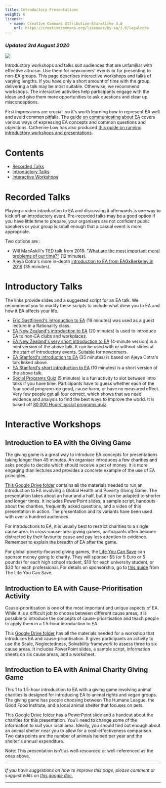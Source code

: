 ```yaml
---
title: Introductory Presentations
weight: 6
license:
  - name: Creative Commons Attribution-ShareAlike 3.0
    url: https://creativecommons.org/licenses/by-sa/3.0/legalcode
---
```

### *Updated 3rd August 2020*

<p class="large_image_wrapper">
<img src="/img/intropresentation.png" />
</p>

Introductory workshops and talks suit audiences that are unfamiliar with effective altruism. Use them for newcomers' events or for presenting to non-EA groups. This page describes interactive workshops and talks of varying lengths. If you have only a short amount of time with the group, delivering a talk may be most suitable. Otherwise, we recommend workshops. The interactive activities help participants engage with the ideas and give them more opportunities to ask questions and clear up misconceptions.

First impressions are crucial, so it's worth learning how to represent EA well and avoid common pitfalls. The <a target="_blank" href="/learn/communicate-ea/">guide on communicating about EA</a> covers various ways of expressing EA concepts and common questions and objections. Catherine Low has also produced <a target="_blank" href="https://docs.google.com/document/d/1FURw0YwQkb4ZPiGE0MQwbSKBbbWuI7gDsIjMbBcA_VA/">this guide on running introductory workshops and presentations</a>.

# Contents

* <a href="#videos">Recorded Talks
  </a>
* <a href="#talks">Introductory Talks</a>
* <a href="#workshops">Interactive Workshops</a>

<a name="videos"></a>

# Recorded Talks

Playing a video introduction to EA and discussing it afterwards is one way to kick off an introductory event. Pre-recorded talks may be a good option if you have little time to prepare, your organisers are not confident public speakers or your group is small enough that a casual event is more appropriate.

Two options are :

* Will MacAskill's TED talk from 2018: <a target="_blank" href="https://www.youtube.com/watch?v=WyprXhvGVYk&feature=youtu.be">"What are the most important moral problems of our time?"</a> (12 minutes). 
* Ajeya Cotra's more in-depth <a target="_blank" href="https://www.youtube.com/watch?v=48VAQtGmfWY">introduction to EA from EAGxBerkeley in 2016</a> (35 minutes).

<a name="talks"></a>

# Introductory Talks

The links provide slides and a suggested script for an EA talk. We recommend you to modify these scripts to include what drew you to EA and how it EA affects your life.

* <a target="_blank" href="https://drive.google.com/drive/folders/1u2SHkoo_Ns-OkzOj897Z6mPMkDmHkGmT?usp=sharing">Eric Gastfiriend's introduction to EA</a> (16 minutes) was used as a guest lecture in a Rationality class. 
* <a target="_blank" href="https://drive.google.com/drive/folders/1vqg2hFzlazg6qi8n2j44jzBOANok-ao1?usp=sharing">EA New Zealand's introduction to EA</a> (20 minutes) is used to introduce EA to non-EA clubs and workplaces. 
* <a target="_blank" href="https://drive.google.com/drive/folders/1kUZUC-addsdDJTaR6QhOnZ6jjqZOi1pS?usp=sharing">EA New Zealand's very short introduction to EA</a> (4-minute version) is a mini version of the above talk. It can be used with or without slides at the start of introductory events. Suitable for newcomers. 
* <a target="_blank" href="https://drive.google.com/drive/folders/1PMOPsZRJ2u4ENfEbYP7FNDsARiG0iqPl?usp=sharing">EA Stanford's introduction to EA</a> (35 minutes) is based on Ajeya Cotra's talk linked above. 
* <a target="_blank" href="https://drive.google.com/drive/folders/1TX7xrH54OwFbph3dBvbxa-RqvVw-3dAw?usp=sharing">EA Stanford's short introduction to EA</a> (10 minutes) is a short version of the above talk. 
* <a target="_blank" href="https://drive.google.com/drive/folders/1FOSPEdl-m42aIj5PLxNi15g6UX9daJO-?usp=sharing">Social Programs Quiz</a> (5 minutes) is a fun activity to slot between intro talks if you have time. Participants have to guess whether each of the four social programs do good, cause harm, or have no measured effect. Very few people get all four correct, which shows that we need evidence and analysis to find the best ways to improve the world. It is based off <a target="_blank" href="https://80000hours.org/articles/can-you-guess/">80,000 Hours' social programs quiz</a>.  

<a name="workshops"></a>

# Interactive Workshops

## Introduction to EA with the Giving Game

The giving game is a great way to introduce EA concepts for presentations taking longer than 45 minutes. An organiser introduces a few charities and asks people to decide which should receive a pot of money. It is more engaging than lectures and provides a concrete example of the use of EA principles.

<a target="_blank" href="https://drive.google.com/drive/folders/1mOEplBHPA3ONKrI8YhhhbGJP5-YiNCsf?usp=sharing">This Google Drive folder</a> contains all the materials needed to run an introduction to EA involving a Global Health and Poverty Giving Game. The presentation takes about an hour and a half, but it can be adapted to shorter and longer times. It includes PowerPoint slides, a sample script, handouts about the charities, frequently asked questions, and a video of this presentation in action. The presentation and its variants have been used with over a hundred audiences.

For introductions to EA, it is usually best to restrict charities to a single cause area. In cross-cause-area giving games, participants often become distracted by their favourite cause and pay less attention to evidence. Remember to explain the breadth of EA after the game.

For global poverty-focused giving games, the <a target="_blank" href="https://www.thelifeyoucansave.org/">Life You Can Save</a> can sponsor money going to charity. They will sponsor $5 (or 5 Euro or 5 pounds) for each high school student, $10 for each university student, or $20 for each professional. For details on sponsorship, go to <a target="_blank" href="https://www.thelifeyoucansave.org/giving-games">this guide</a> from The Life You Can Save.

## Introduction to EA with Cause-Prioritisation Activity

Cause-prioritisation is one of the most important and unique aspects of EA. While it is a difficult job to choose between different cause areas, it is possible to introduce the concepts of cause-prioritisation and teach people to apply them in a 1.5-hour introduction to EA.

This <a target="_blank" href="https://drive.google.com/drive/folders/1Sqitu3q8b4NJZ95ec_O1n3_zHkrNCE8U?usp=sharing">Google Drive folder</a> has all the materials needed for a workshop that introduces EA and cause-prioritisation. It gives participants an activity to use the Scale, Neglectedness, Solvability framework to assess three to six cause areas. It includes PowerPoint slides, a sample script, information sheets on six cause areas, and a worksheet.

## Introduction to EA with Animal Charity Giving Game

This 1 to 1.5-hour introduction to EA with a giving game involving animal charities is designed for introducing EA to animal rights and vegan groups. The giving game has people choosing between The Humane League, the Good Food Institute, and a local animal shelter that focuses on pets. 

This <a target="_blank" href="https://drive.google.com/drive/u/0/folders/12nRkyD_F_TCdAWP2MGWGNO_woaUjpJgy">Google Drive folder</a> has a PowerPoint slide and a handout about the charities for this presentation. You'll need to change some of the information to suit your local area. Ideally, you should find out enough about an animal shelter near you to allow for a cost-effectiveness comparison. Two data points are the number of animals helped per year and the shelter's annual expenditure.

Note: This presentation isn't as well-resourced or well-referenced as the ones above.

<hr>

*If you have suggestions on how to improve this page, please comment or suggest edits on*   <a target="_blank" href="https://docs.google.com/document/d/1tueIpoSWwqEYgs5aqhxKcBTs3TYq5koMmMO-4xTj14E/edit#"> *this google doc.*</a> 

<hr>